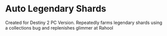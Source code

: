 # Auto Legendary Shards
 Created for Destiny 2 PC Version. Repeatedly farms legendary shards using a collections bug and replenishes glimmer at Rahool
